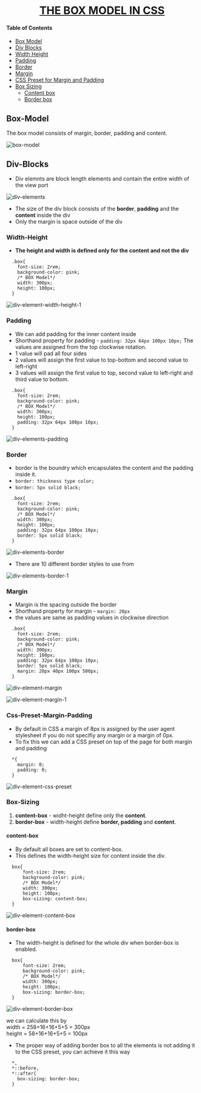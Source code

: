 <h1 align="center"><a href="https://www.youtube.com/watch?v=nSst4-WbEZk" target="_blank">THE BOX MODEL IN CSS</a></h1>

#### Table of Contents

- [Box Model](#box-model)
- [Div Blocks](#div-blocks)
- [Width Height](#width-height)
- [Padding](#padding)
- [Border](#border)
- [Margin](#margin)
- [CSS Preset for Margin and Padding](#css-preset-margin-padding)
- [Box Sizing](#box-sizing)
  - [Content box](#content-box)
  - [Border box](#border-box)

## Box-Model

The box model consists of margin, border, padding and content.

<!--![box-model](../../.assets/box-model.jpeg)-->
![box-model](https://github.com/1337encrypted/zet/assets/46808309/53de2975-413f-4b91-bd74-e8e0e15b13c7)

## Div-Blocks

- Div elemnts are block length elements and contain the entire width of the view port

<!--![div-elements](div-elements.png)-->
![div-elements](https://github.com/1337encrypted/zet/assets/46808309/29c508ce-269d-440e-975a-ddde0e6d7e3e)


- The size of the div block consists of the **border**, **padding** and the **content** inside the div
- Only the margin is space outside of the div

### Width-Height

- **The height and  width is defined only for the content and not the div**

```
  .box{
    font-size: 2rem;
    background-color: pink;
    /* BOX Model*/
    width: 300px;
    height: 100px;
  }
```
<!--![div-element-width-height-1](div-element-width-height-1.png)-->
![div-element-width-height-1](https://github.com/1337encrypted/zet/assets/46808309/195819c8-1075-4e9a-9938-cc7e67978b51)


### Padding

- We can add padding for the inner content inside
- Shorthand property for padding - `padding: 32px 64px 100px 10px;` The values are assigned from the top clockwise rotation.
- 1 value will pad all four sides
- 2 values will assign the first value to top-bottom and second value to left-right
- 3 values will assign the first value to top, second value to left-right and third value to bottom.

```
  .box{
    font-size: 2rem;
    background-color: pink;
    /* BOX Model*/
    width: 300px;
    height: 100px;
    padding: 32px 64px 100px 10px;
  }
```

<!--![div-elements-padding](div-elements-padding.png)-->
![div-elements-padding](https://github.com/1337encrypted/zet/assets/46808309/b9508bc0-4814-4bf5-92d9-fe870f21c1d2)


### Border

- border is the boundry which encapsulates the content and the padding inside it.
- `border: thickness type color;`
- `border: 5px solid black;`  

```
  .box{
    font-size: 2rem;
    background-color: pink;
    /* BOX Model*/
    width: 300px;
    height: 100px;
    padding: 32px 64px 100px 10px;
    border: 5px solid black;
  }
```

<!--![div-elements-border](div-elements-border.png)-->
![div-elements-border](https://github.com/1337encrypted/zet/assets/46808309/28a3ff82-5774-45c7-b409-fbe96bcd0a60)

- There are 10 different border styles to use from

<!--![div-elements-border-1](div-elements-border-1.png)-->
![div-elements-border-1](https://github.com/1337encrypted/zet/assets/46808309/d04376ed-923e-494f-84f1-f859c0b12f05)

### Margin

- Margin is the spacing outside the border 
- Shorthand property for margin - `margin: 20px`
- the values are same as padding values in clockwise direction


```
  .box{
    font-size: 2rem;
    background-color: pink;
    /* BOX Model*/
    width: 300px;
    height: 100px;
    padding: 32px 64px 100px 10px;
    border: 5px solid black;
    margin: 20px 40px 100px 500px;
  }
```
<!--![div-element-margin](div-element-margin.png)-->
![div-element-margin](https://github.com/1337encrypted/zet/assets/46808309/0bec43b0-8176-4c40-a7fa-7b45a2186346)

<!--![div-element-margin-1](div-element-margin-1.png)![div-element-margin]-->
![div-element-margin-1](https://github.com/1337encrypted/zet/assets/46808309/48db240b-2e6c-4c56-be4f-051295f338da)


### Css-Preset-Margin-Padding

- By default in CSS a margin of 8px is assigned by the user agent stylesheet if you do not specifiy any margin or a margin of 0px.
- To fix this we can add a CSS preset on top of the page for both margin and padding

```
  *{
    margin: 0;
    padding: 0;
  }
```

<!--![div-element-CSS-preset](div-element-css-preset.png)-->
![div-element-css-preset](https://github.com/1337encrypted/zet/assets/46808309/7aba8016-8079-441f-9ed7-eab64a340d23)

### Box-Sizing

1. **content-box** - widht-height define only the **content**.
2. **border-box** - width-height define **border, padding** and **content**.

#### content-box

- By default all boxes are set to content-box.
- This defines the width-height size for content inside the div.

```
  box{
      font-size: 2rem;
      background-color: pink;
      /* BOX Model*/
      width: 300px;
      height: 100px;
      box-sizing: content-box;
  }
```

<!--![div-element-content-box](div-element-content-box.png)-->
![div-element-content-box](https://github.com/1337encrypted/zet/assets/46808309/af008889-06b3-4195-9dd8-81d81860ee9d)

#### border-box

- The width-height is defined for the whole div when border-box is enabled.

```
  box{
      font-size: 2rem;
      background-color: pink;
      /* BOX Model*/
      width: 300px;
      height: 100px;
      box-sizing: border-box;
  }
```

<!--![div-element-border-box](div-element-border-box.png)-->
![div-element-border-box](https://github.com/1337encrypted/zet/assets/46808309/50db92af-9758-4ea3-ab9a-1750efcbc1da)

we can calculate this by       
width = 258+16+16+5+5 = 300px     
height = 58+16+16+5+5 = 100px    

- The proper way of adding border box to all the elements is not adding it to the CSS preset, you can achieve it this way

```
  *,
  *::before,
  *::after{
    box-sizing: border-box;
  }
```
